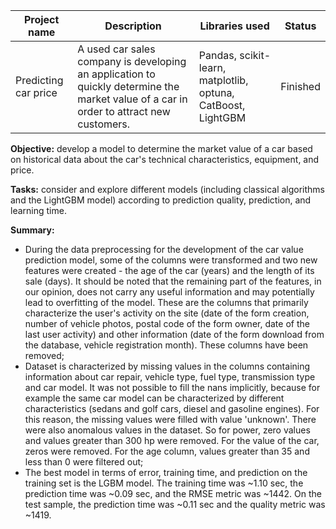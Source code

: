 | Project name              | Description   | Libraries used | Status |
| ------------------------- | ------------- | -------------- | ------ |
| Predicting car price   | A used car sales company is developing an application to quickly determine the market value of a car in order to attract new customers.| Pandas, scikit-learn, matplotlib, optuna, CatBoost, LightGBM| Finished |

**Objective:** develop a model to determine the market value of a car based on historical data about the car's technical characteristics, equipment, and price.

**Tasks:** consider and explore different models (including classical algorithms and the LightGBM model) according to prediction quality, prediction, and learning time.

**Summary:** 
* During the data preprocessing for the development of the car value prediction model, some of the columns were transformed and two new features were created - the age of the car (years) and the length of its sale (days). It should be noted that the remaining part of the features, in our opinion, does not carry any useful information and may potentially lead to overfitting of the model. These are the columns that primarily characterize the user's activity on the site (date of the form creation, number of vehicle photos, postal code of the form owner, date of the last user activity) and other information (date of the form download from the database, vehicle registration month). These columns have been removed;
* Dataset is characterized by missing values in the columns containing information about car repair, vehicle type, fuel type, transmission type and car model. It was not possible to fill the nans implicitly, because for example the same car model can be characterized by different characteristics (sedans and golf cars, diesel and gasoline engines). For this reason, the missing values were filled with value 'unknown'. There were also anomalous values in the dataset. So for power, zero values and values greater than 300 hp were removed. For the value of the car, zeros were removed. For the age column, values greater than 35 and less than 0 were filtered out;
* The best model in terms of error, training time, and prediction on the training set is the LGBM model. The training time was ~1.10 sec, the prediction time was ~0.09 sec, and the RMSE metric was ~1442. On the test sample, the prediction time was ~0.11 sec and the quality metric was ~1419.